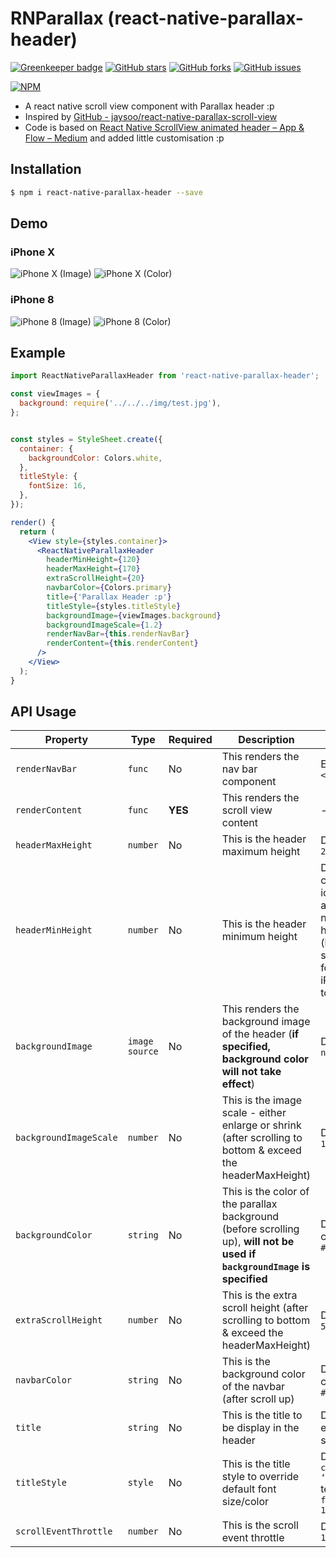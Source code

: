 
# RNParallax (react-native-parallax-header)

[![Greenkeeper badge](https://badges.greenkeeper.io/kyaroru/RNParallax.svg)](https://greenkeeper.io/)
[![GitHub stars](https://img.shields.io/github/stars/kyaroru/RNParallax.svg)](https://github.com/kyaroru/RNParallax/stargazers)
[![GitHub forks](https://img.shields.io/github/forks/kyaroru/RNParallax.svg)](https://github.com/kyaroru/RNParallax/network)
[![GitHub issues](https://img.shields.io/github/issues/kyaroru/RNParallax.svg)](https://github.com/kyaroru/RNParallax/issues)

[![NPM](https://nodei.co/npm/react-native-parallax-header.png?downloads=true&downloadRank=true&stars=true)](https://nodei.co/npm/react-native-parallax-header/)

- A react native scroll view component with Parallax header :p
- Inspired by [GitHub - jaysoo/react-native-parallax-scroll-view](https://github.com/jaysoo/react-native-parallax-scroll-view)
- Code is based on [React Native ScrollView animated header – App & Flow – Medium](https://medium.com/appandflow/react-native-scrollview-animated-header-10a18cb9469e) and added little customisation :p

## Installation
```bash
$ npm i react-native-parallax-header --save
```
## Demo
### iPhone X
![iPhone X (Image)](http://g.recordit.co/o24X5s9rFv.gif)
![iPhone X (Color)](http://g.recordit.co/Owbt2X4ZCo.gif)

### iPhone 8
![iPhone 8 (Image)](http://g.recordit.co/7dbGiEDx7H.gif)
![iPhone 8 (Color)](http://g.recordit.co/YxXtQjTXMU.gif)

## Example
```jsx
import ReactNativeParallaxHeader from 'react-native-parallax-header';

const viewImages = {
  background: require('../../../img/test.jpg'),
};


const styles = StyleSheet.create({
  container: {
    backgroundColor: Colors.white,
  },
  titleStyle: {
    fontSize: 16,
  },
});

render() {
  return (
    <View style={styles.container}>
      <ReactNativeParallaxHeader
        headerMinHeight={120}
        headerMaxHeight={170}
        extraScrollHeight={20}
        navbarColor={Colors.primary}
        title={'Parallax Header :p'}
        titleStyle={styles.titleStyle}
        backgroundImage={viewImages.background}
        backgroundImageScale={1.2}
        renderNavBar={this.renderNavBar}
        renderContent={this.renderContent}
      />
    </View>
  );
}
```

## API Usage
| Property | Type | Required | Description | Default |
| -------- | ---- | -------- | ----------- | ------- |
| `renderNavBar` | `func` | No | This renders the nav bar component | Empty `<View />` |
| `renderContent` | `func` | **YES** | This renders the scroll view content | - |
| `headerMaxHeight` | `number` | No | This is the header maximum height | Default to `200` |
| `headerMinHeight` | `number` | No | This is the header minimum height | Default to common ios & android navbar height (have support for iPhone X too :p) |
| `backgroundImage` | `image source` | No | This renders the background image of the header (**if specified, background color will not take effect**) | Default is `null` |
| `backgroundImageScale` | `number` | No | This is the image scale - either enlarge or shrink (after scrolling to bottom & exceed the headerMaxHeight) | Default is `1.5` |
| `backgroundColor` | `string` | No | This is the color of the parallax background (before scrolling up), **will not be used if `backgroundImage` is specified** | Default color is `#303F9F` |
| `extraScrollHeight` | `number` | No | This is the extra scroll height (after scrolling to bottom & exceed the headerMaxHeight) | Default is `50` |
| `navbarColor` | `string` | No | This is the background color of the navbar (after scroll up) | Default color is `#3498db` |
| `title` | `string` | No | This is the title to be display in the header | Default is empty string `‘’` | 
| `titleStyle` | `style` | No | This is the title style to override default font size/color | Default to `color: ‘white’ `text and `fontSize: 16` |
| `scrollEventThrottle` | `number` | No | This is the scroll event throttle | Default is `16` |

